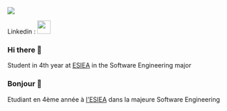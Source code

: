![](https://github-readme-stats.vercel.app/api?username=Hikachhu&count_private=false&show_icons=true&theme=highcontrast)

<p>
Linkedin : <a href="https://www.linkedin.com/in/morinflorian/"><img height="30" src="https://upload.wikimedia.org/wikipedia/commons/c/ca/LinkedIn_logo_initials.png"></a>


### Hi there 👋

Student in 4th year at <a href="https://www.esiea.fr/">ESIEA</a> in the Software Engineering major

### Bonjour 👋
  
Etudiant en 4ème année à <a href="https://www.esiea.fr/">l'ESIEA</a> dans la majeure Software Engineering
<!--
**Hikachhu/Hikachhu** is a ✨ _special_ ✨ repository because its `README.md` (this file) appears on your GitHub profile.

Here are some ideas to get you started:

- 🔭 I’m currently working on ...
- 🌱 I’m currently learning ...
- 👯 I’m looking to collaborate on ...
- 🤔 I’m looking for help with ...
- 💬 Ask me about ...
- 📫 How to reach me: ...
- 😄 Pronouns: ...
- ⚡ Fun fact: ...
-->
